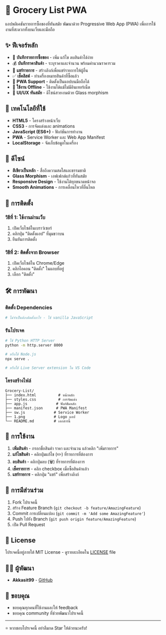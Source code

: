 # 🛒 Grocery List PWA

แอปพลิเคชันรายการซื้อของที่ทันสมัย พัฒนาด้วย Progressive Web App (PWA) เพื่อการใช้งานที่สะดวกทั้งบนเว็บและมือถือ

## ✨ ฟีเจอร์หลัก

- 📝 **บันทึกรายการซื้อของ** - เพิ่ม แก้ไข ลบสินค้าได้ง่าย
- 💰 **บันทึกราคาสินค้า** - ระบุราคาและจำนวน พร้อมคำนวณราคารวม
- 🔗 **แชร์รายการ** - สร้างลิงก์เพื่อแชร์รายการให้ผู้อื่น
- ✅ **เช็คลิสต์** - ทำเครื่องหมายสินค้าที่ซื้อแล้ว
- 📱 **PWA Support** - ติดตั้งเป็นแอปบนมือถือได้
- 🔄 **ใช้งาน Offline** - ใช้งานได้แม้ไม่มีอินเทอร์เน็ต
- 🎨 **UI/UX ทันสมัย** - ดีไซน์สวยงามด้วย Glass morphism

## 🚀 เทคโนโลยีที่ใช้

- **HTML5** - โครงสร้างหน้าเว็บ
- **CSS3** - การจัดแต่งและ animations
- **JavaScript (ES6+)** - ฟังก์ชันการทำงาน
- **PWA** - Service Worker และ Web App Manifest
- **LocalStorage** - จัดเก็บข้อมูลในเครื่อง

## 🎨 ดีไซน์

- **สีเขียวเป็นหลัก** - สื่อถึงความสดใสและธรรมชาติ
- **Glass Morphism** - เอฟเฟกต์แก้วที่ทันสมัย
- **Responsive Design** - ใช้งานได้ทุกขนาดหน้าจอ
- **Smooth Animations** - การเคลื่อนไหวที่ลื่นไหล

## 📱 การติดตั้ง

### วิธีที่ 1: ใช้งานผ่านเว็บ
1. เปิดเว็บไซต์ในเบราว์เซอร์
2. คลิกปุ่ม "ติดตั้งแอป" ที่มุมขวาบน
3. ยืนยันการติดตั้ง

### วิธีที่ 2: ติดตั้งจาก Browser
1. เปิดเว็บไซต์ใน Chrome/Edge
2. คลิกไอคอน "ติดตั้ง" ในแถบที่อยู่
3. เลือก "ติดตั้ง"

## 🛠️ การพัฒนา

### ติดตั้ง Dependencies
```bash
# ไม่จำเป็นต้องติดตั้งอะไร - ใช้ vanilla JavaScript
```

### รันโปรเจค
```bash
# ใช้ Python HTTP Server
python -m http.server 8000

# หรือใช้ Node.js
npx serve .

# หรือใช้ Live Server extension ใน VS Code
```

### โครงสร้างไฟล์
```
Grocery-List/
├── index.html          # หน้าหลัก
├── styles.css          # การจัดแต่ง
├── app.js             # ฟังก์ชันหลัก
├── manifest.json      # PWA Manifest
├── sw.js             # Service Worker
├── 1.png             # Logo แอป
└── README.md         # เอกสารนี้
```

## 🌟 การใช้งาน

1. **เพิ่มสินค้า** - กรอกชื่อสินค้า ราคา และจำนวน แล้วคลิก "เพิ่มรายการ"
2. **แก้ไขสินค้า** - คลิกปุ่มแก้ไข (✏️) ที่รายการที่ต้องการ
3. **ลบสินค้า** - คลิกปุ่มลบ (🗑️) ที่รายการที่ต้องการ
4. **เช็ครายการ** - คลิก checkbox เมื่อซื้อสินค้าแล้ว
5. **แชร์รายการ** - คลิกปุ่ม "แชร์" เพื่อสร้างลิงก์

## 🤝 การมีส่วนร่วม

1. Fork โปรเจคนี้
2. สร้าง Feature Branch (`git checkout -b feature/AmazingFeature`)
3. Commit การเปลี่ยนแปลง (`git commit -m 'Add some AmazingFeature'`)
4. Push ไปยัง Branch (`git push origin feature/AmazingFeature`)
5. เปิด Pull Request

## 📄 License

โปรเจคนี้อยู่ภายใต้ MIT License - ดูรายละเอียดใน [LICENSE](LICENSE) file

## 👨‍💻 ผู้พัฒนา

- **Akkasit99** - [GitHub](https://github.com/Akkasit99)

## 🙏 ขอบคุณ

- ขอบคุณทุกคนที่ใช้งานและให้ feedback
- ขอบคุณ community ที่ช่วยพัฒนาโปรเจคนี้

---

⭐ หากชอบโปรเจคนี้ อย่าลืมกด Star ให้ด้วยนะครับ!